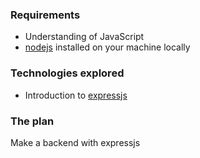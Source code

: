 ### Requirements 
- Understanding of JavaScript 
- [nodejs](https://nodejs.org/en/) installed on your machine locally 

### Technologies explored
- Introduction to [expressjs](https://expressjs.com/en/)

### The plan
Make a backend with expressjs